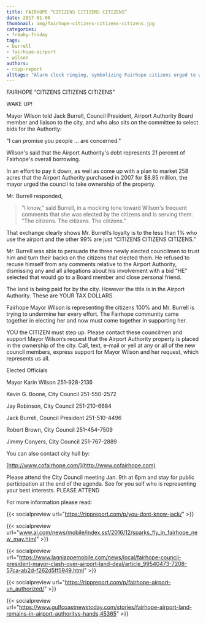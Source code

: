 ```yaml
---
title: FAIRHOPE “CITIZENS CITIZENS CITIZENS”
date: 2017-01-06
thumbnail: img/fairhope-citizens-citizens-citizens.jpg
categories:
- freaky-friday
tags:
- burrell
- fairhope-airport
- wilson
authors:
- ripp-report
alttags: "Alarm clock ringing, symbolizing Fairhope citizens urged to wake up regarding Airport Authority debt concerns"
---
```

FAIRHOPE “CITIZENS CITIZENS CITIZENS”

WAKE UP!

Mayor Wilson told Jack Burrell, Council President, Airport Authority Board member and liaison to the city, and who also sits on the committee to select bids for the Authority:

"I can promise you people ... are concerned."

Wilson's said that the Airport Authority's debt represents 21 percent of Fairhope's overall borrowing.

In an effort to pay it down, as well as come up with a plan to market 258 acres that the Airport Authority purchased in 2007 for $8.85 million, the mayor urged the council to take ownership of the property.

Mr. Burrell responded,

> "I know," said Burrell, in a mocking tone toward Wilson's frequent comments that she was elected by the citizens and is serving them. "The citizens. The citizens. The citizens."

That exchange clearly shows Mr. Burrell’s loyalty is to the less than 1% who use the airport and the other 99% are just “CITIZENS CITIZENS CITIZENS."

Mr. Burrell was able to persuade the three newly elected councilmen to trust him and turn their backs on the citizens that elected them. He refused to recuse himself from any comments relative to the Airport Authority, dismissing any and all allegations about his involvement with a bid “HE” selected that would go to a Board member and close personal friend.

The land is being paid for by the city. However the title is in the Airport Authority. These are YOUR TAX DOLLARS.

Fairhope Mayor Wilson is representing the citizens 100% and Mr. Burrell is trying to undermine her every effort. The Fairhope community came together in electing her and now must come together in supporting her.

YOU the CITIZEN must step up. Please contact these councilmen and support Mayor Wilson’s request that the Airport Authority property is placed in the ownership of the city. Call, text, e-mail or yell at any or all of the new council members, express support for Mayor Wilson and her request, which represents us all.

Elected Officials

Mayor Karin Wilson 251-928-2136

Kevin G. Boone, City Council 251-550-2572

Jay Robinson, City Council 251-210-6684

Jack Burrell, Council President 251-510-4496

Robert Brown, City Council 251-454-7509

Jimmy Conyers, City Council 251-767-2889

You can also contact city hall by:

[http://www.cofairhope.com/](http://www.cofairhope.com)

Please attend the City Council meeting Jan. 9th at 6pm and stay for public participation at the end of the agenda. See for you self who is representing your best interests. PLEASE ATTEND

For more information please read:

{{< socialpreview url="https://rippreport.com/p/you-dont-know-jack/" >}}

{{< socialpreview url="www.al.com/news/mobile/index.ssf/2016/12/sparks_fly_in_fairhope_new_may.html" >}}

{{< socialpreview url="https://www.lagniappemobile.com/news/local/fairhope-council-president-mayor-clash-over-airport-land-deal/article_99540473-7208-57ca-ab2d-f262d5ff5949.html" >}}

{{< socialpreview url="https://rippreport.com/p/fairhope-airport-un_authorized/" >}}

{{< socialpreview url="https://www.gulfcoastnewstoday.com/stories/fairhope-airport-land-remains-in-airport-authoritys-hands,45365" >}}

